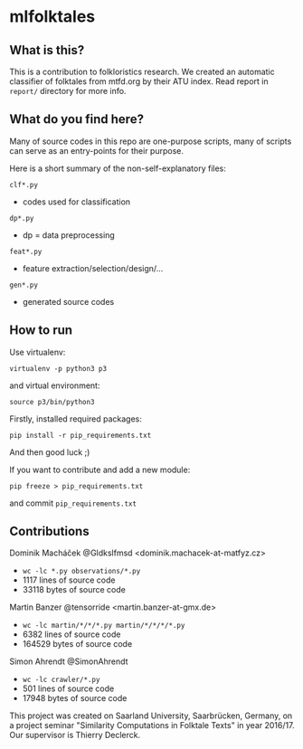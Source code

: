 # mlfolktales

## What is this?

This is a contribution to folkloristics research. We created an automatic
classifier of folktales from mtfd.org by their ATU index. Read report in
`report/` directory for more info.

## What do you find here?

Many of source codes in this repo are one-purpose scripts, many of scripts
can serve as an entry-points for their purpose.

Here is a short summary of the non-self-explanatory files:

`clf*.py`

- codes used for classification

`dp*.py`

- dp = data preprocessing

`feat*.py`

- feature extraction/selection/design/...

`gen*.py`

- generated source codes

## How to run

Use virtualenv:

`virtualenv -p python3 p3`

and virtual environment:

`source p3/bin/python3`

Firstly, installed required packages:

`pip install -r pip_requirements.txt`

And then good luck ;) 

If you want to contribute and add a new module:

`pip freeze > pip_requirements.txt`

and commit `pip_requirements.txt`

## Contributions

Dominik Macháček @Gldkslfmsd <dominik.machacek-at-matfyz.cz>

- `wc -lc *.py observations/*.py`
- 1117 lines of source code
- 33118 bytes of source code

Martin Banzer @tensorride <martin.banzer-at-gmx.de>

- `wc -lc martin/*/*/*.py martin/*/*/*/*.py`
-  6382 lines of source code
-  164529 bytes of source code

Simon Ahrendt @SimonAhrendt 

- `wc -lc crawler/*.py`
- 501 lines of source code
- 17948 bytes of source code

This project was created on Saarland University, Saarbrücken, Germany, on
a project seminar "Similarity Computations in Folktale Texts" in year 2016/17. Our supervisor is Thierry Declerck.
